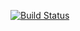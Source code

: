 [![Build Status](https://travis-ci.com/fortncom/job4j_grabber.svg?branch=master)](https://travis-ci.com/fortncom/job4j_grabber)